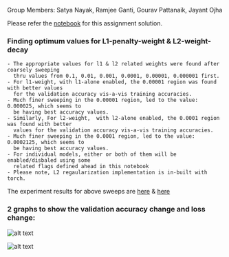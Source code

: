 Group Members: Satya Nayak, Ramjee Ganti, Gourav Pattanaik, Jayant Ojha

Please refer the [notebook](https://github.com/ojhajayant/eva/blob/master/week6/S6_assignment.ipynb) for this assignment solution.

### Finding optimum values for L1-penalty-weight & L2-weight-decay
    - The appropriate values for l1 & l2 related weights were found after coarsely sweeping
      thru values from 0.1, 0.01, 0.001, 0.0001, 0.00001, 0.000001 first.
    - For l1-weight, with l1-alone enabled, the 0.00001 region was found with better values
      for the validation accuracy vis-a-vis training accuracies.
    - Much finer sweeping in the 0.00001 region, led to the value: 0.000025, which seems to
      be having best accuracy values.
    - Similarly, For l2-weight,  with l2-alone enabled, the 0.0001 region was found with better
      values for the validation accuracy vis-a-vis training accuracies.
    - Much finer sweeping in the 0.0001 region, led to the value: 0.0002125, which seems to
      be having best accuracy values.
    - For individual models, either or both of them will be enabled/disbaled using some
      related flags defined ahead in this notebook
    - Please note, L2 regaularization implementation is in-built with torch. 
The experiment results for above sweeps are  [here](https://github.com/ojhajayant/eva/blob/master/week6/S5_assignment_3rd_attempt_40EPOCH_l1_only_experiments.ipynb) & [here](https://github.com/ojhajayant/eva/blob/master/week6/S5_assignment_3rd_attempt_40EPOCH_l2_only_experiments.ipynb)

###  2 graphs to show the validation accuracy change and loss change:
![alt text](https://github.com/ojhajayant/eva/blob/master/week6/test_accuracies.PNG "Logo Title Text 1")

![alt text](https://github.com/ojhajayant/eva/blob/master/week6/test_losses.PNG "Logo Title Text 1")

